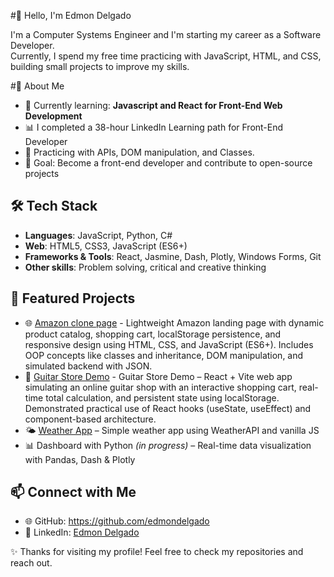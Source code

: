 #👋 Hello, I'm Edmon Delgado  

I'm a Computer Systems Engineer and I'm starting my career as a Software Developer.  
Currently, I spend my free time practicing with JavaScript, HTML, and CSS, building small projects to improve my skills.  

#🚀 About Me  
- 🌱 Currently learning: **Javascript and React for Front-End Web Development**
- 📊 I completed a 38-hour LinkedIn Learning path for Front-End Developer
- 🔧 Practicing with APIs, DOM manipulation, and Classes.
- 🎯 Goal: Become a front-end developer and contribute to open-source projects  

## 🛠️ Tech Stack  
- **Languages**: JavaScript, Python, C#
- **Web**: HTML5, CSS3, JavaScript (ES6+)  
- **Frameworks & Tools**: React, Jasmine, Dash, Plotly, Windows Forms, Git
- **Other skills**: Problem solving, critical and creative thinking  

## 📂 Featured Projects  
- 🌐 [Amazon clone page](https://edmondelgado.github.io/Amazon-clone-lite/index.html) - Lightweight Amazon landing page with dynamic product catalog, shopping cart, localStorage persistence, and responsive design using HTML, CSS, and JavaScript (ES6+). Includes OOP concepts like classes and inheritance, DOM manipulation, and simulated backend with JSON.
- 🎸 [Guitar Store Demo](https://edmonguitarstore.netlify.app/) - Guitar Store Demo – React + Vite web app simulating an online guitar shop with an interactive shopping cart, real-time total calculation, and persistent state using localStorage. Demonstrated practical use of React hooks (useState, useEffect) and component-based architecture.
- 🌤️ [Weather App](https://edmondelgado.github.io/Weather-app/) – Simple weather app using WeatherAPI and vanilla JS
- 📊 Dashboard with Python *(in progress)* – Real-time data visualization with Pandas, Dash & Plotly 

## 📫 Connect with Me  
- 🌐 GitHub: https://github.com/edmondelgado
- 💼 LinkedIn: [Edmon Delgado](https://www.linkedin.com/in/edmon-delgado/)

✨ Thanks for visiting my profile! Feel free to check my repositories and reach out.  
